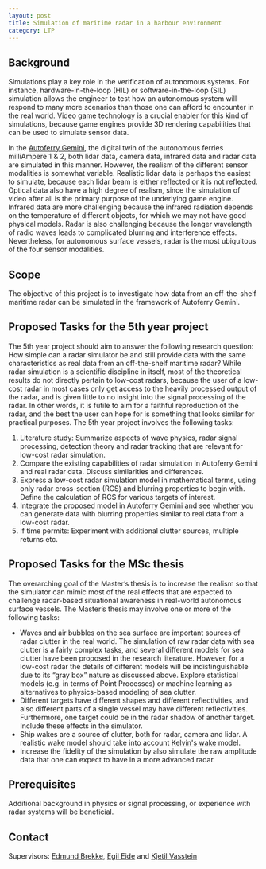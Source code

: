 ```yaml
---
layout: post
title: Simulation of maritime radar in a harbour environment
category: LTP
---
```

## Background

Simulations play a key role in the verification of autonomous systems. For instance, hardware-in-the-loop (HIL) or software-in-the-loop (SIL) simulation allows the engineer to test how an autonomous system will respond to many more scenarios than those one can afford to encounter in the real world. Video game technology is a crucial enabler for this kind of simulations, because game engines provide 3D rendering capabilities that can be used to simulate sensor data.  

In the [Autoferry Gemini](https://www.youtube.com/watch?v=7i1Ykmdtic0), the digital twin of the autonomous ferries milliAmpere 1 & 2, both lidar data, camera data, infrared data and radar data are simulated in this manner. However, the realism of the different sensor modalities is somewhat variable. Realistic lidar data is perhaps the easiest to simulate, because each lidar beam is either reflected or it is not reflected. Optical data also have a high degree of realism, since the simulation of video after all is the primary purpose of the underlying game engine. Infrared data are more challenging because the infrared radiation depends on the temperature of different objects, for which we may not have good physical models.  Radar is also challenging because the longer wavelength of radio waves leads to complicated blurring and interference effects. Nevertheless, for autonomous surface vessels, radar is the most ubiquitous of the four sensor modalities.


## Scope

The objective of this project is to investigate how data from an off-the-shelf maritime radar can be simulated in the framework of Autoferry Gemini. 

## Proposed Tasks for the 5th year project

The 5th year project should aim to answer the following research question: How simple can a radar simulator be and still provide data with the same characteristics as real data from an off-the-shelf maritime radar? While radar simulation is a scientific discipline in itself, most of the theoretical results do not directly pertain to low-cost radars, because the user of a low-cost radar in most cases only get access to the heavily processed output of the radar, and is given little to no insight into the signal processing of the radar. In other words, it is futile to aim for a faithful reproduction of the radar, and the best the user can hope for is something that looks similar for practical purposes. The 5th year project involves the following tasks:

1. Literature study: Summarize aspects of wave physics, radar signal processing, detection theory and radar tracking that are relevant for low-cost radar simulation.
2. Compare the existing capabilities of radar simulation in Autoferry Gemini and real radar data. Discuss similarities and differences. 
3. Express a low-cost radar simulation model in mathematical terms, using only radar cross-section (RCS) and blurring properties to begin with. Define the calculation of RCS for various targets of interest. 
4. Integrate the proposed model in Autoferry Gemini and see whether you can generate data with blurring properties similar to real data from a low-cost radar.
5. If time permits: Experiment with additional clutter sources, multiple returns etc. 

## Proposed Tasks for the MSc thesis

The overarching goal of the Master’s thesis is to increase the realism so that the simulator can mimic most of the real effects that are expected to challenge radar-based situational awareness in real-world autonomous surface vessels. The Master’s thesis may involve one or more of the following tasks:

* Waves and air bubbles on the sea surface are important sources of radar clutter in the real world. The simulation of raw radar data with sea clutter is a fairly complex tasks, and several different models for sea clutter have been proposed in the research literature. However, for a low-cost radar the details of different models will be indistinguishable due to its “gray box” nature as discussed above. Explore statistical models (e.g. in terms of Point Processes) or machine learning as alternatives to physics-based modeling of sea clutter. 
* Different targets have different shapes and different reflectivities, and also different parts of a single vessel may have different reflectivities. Furthermore, one target could be in the radar shadow of another target. Include these effects in the simulator.
* Ship wakes are a source of clutter, both for radar, camera and lidar. A realistic wake model should take into account [Kelvin's wake]( https://www.itp.uni-hannover.de/fileadmin/itp/emeritus/zawischa/static_html/KWake.html) model.
* Increase the fidelity of the simulation by also simulate the raw amplitude data that one can expect to have in a more advanced radar.

## Prerequisites

Additional background in physics or signal processing, or experience with radar systems will be beneficial. 


## Contact

Supervisors: [Edmund Brekke], [Egil Eide] and [Kjetil Vasstein]


[Edmund Brekke]: www.ntnu.edu/employees/edmund.brekke
[Egil Eide]: www.ntnu.no/ansatte/egil.eide
[Kjetil Vasstein]: www.ntnu.no/ansatte/kjetil.vasstein